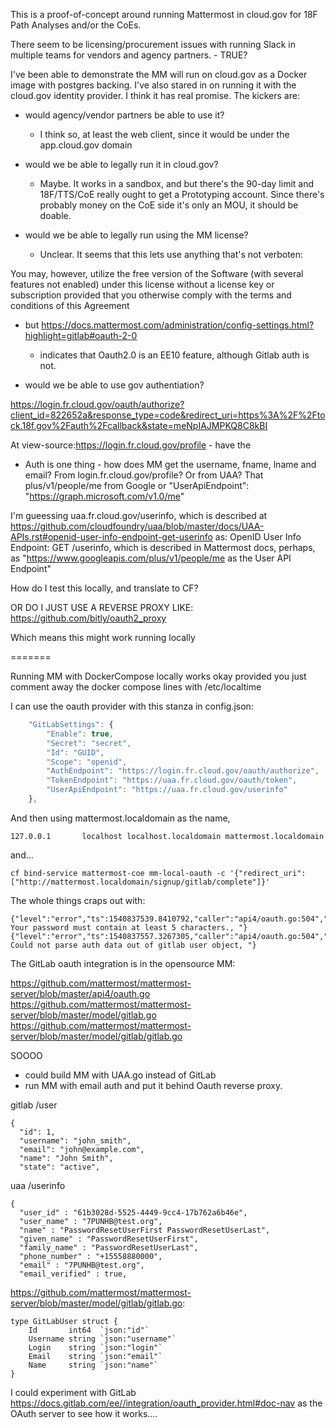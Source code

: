 This is a proof-of-concept around running Mattermost in cloud.gov for 18F Path
Analyses and/or the CoEs.

There seem to be licensing/procurement issues with running Slack in multiple
teams for vendors and agency partners.  - TRUE?

I've been able to demonstrate the MM will run on cloud.gov as a Docker image
with postgres backing. I've also stared in on running it with the cloud.gov
identity provider. I think it has real promise. The kickers are:

- would agency/vendor partners be able to use it?
  - I think so, at least the web client, since it would be under the
    app.cloud.gov domain

- would we be able to legally run it in cloud.gov?
  - Maybe. It works in a sandbox, and but there's the 90-day limit and
    18F/TTS/CoE really ought to get a Prototyping account. Since there's
    probably money on the CoE side it's only an MOU, it should be doable.

- would we be able to legally run using the MM license?
  - Unclear. It seems that this lets use anything that's not verboten:
>>>
You may, however, utilize the free version of the Software (with several features not enabled) under this license without a license key or subscription provided that you otherwise comply with the terms and conditions of this Agreement
  - but https://docs.mattermost.com/administration/config-settings.html?highlight=gitlab#oauth-2-0 
    - indicates that Oauth2.0 is an EE10 feature, although Gitlab auth is not.

- would we be able to use gov authentiation?

https://login.fr.cloud.gov/oauth/authorize?client_id=822652a&response_type=code&redirect_uri=https%3A%2F%2Ftock.18f.gov%2Fauth%2Fcallback&state=meNpIAJMPKQ8C8kBI

At view-source:https://login.fr.cloud.gov/profile - have the 

  - Auth is one thing - how does MM get the username, fname, lname and email?
    From login.fr.cloud.gov/profile? Or from UAA? That plus/v1/people/me from
    Google or "UserApiEndpoint": "https://graph.microsoft.com/v1.0/me"


I'm gueessing uaa.fr.cloud.gov/userinfo, which is described at https://github.com/cloudfoundry/uaa/blob/master/docs/UAA-APIs.rst#openid-user-info-endpoint-get-userinfo as: OpenID User Info Endpoint: GET /userinfo, which is described in Mattermost docs, perhaps, as "https://www.googleapis.com/plus/v1/people/me as the User API Endpoint"


How do I test this locally, and translate to CF?

OR DO I JUST USE A REVERSE PROXY LIKE: https://github.com/bitly/oauth2_proxy

Which means this might work running locally 

=======

Running MM with DockerCompose locally works okay provided you just
comment away the docker compose lines with /etc/localtime

I can use the oauth provider with this stanza in config.json:

```javascript
    "GitLabSettings": {
        "Enable": true,
        "Secret": "secret",
        "Id": "GUID",
        "Scope": "openid",
        "AuthEndpoint": "https://login.fr.cloud.gov/oauth/authorize",
        "TokenEndpoint": "https://uaa.fr.cloud.gov/oauth/token",
        "UserApiEndpoint": "https://uaa.fr.cloud.gov/userinfo"
    },
```

And then using mattermost.localdomain as the name, 

```
127.0.0.1       localhost localhost.localdomain mattermost.localdomain
```

and... 

```
cf bind-service mattermost-coe mm-local-oauth -c '{"redirect_uri": ["http://mattermost.localdomain/signup/gitlab/complete"]}'
```

The whole things craps out with:

```
{"level":"error","ts":1540837539.8410792,"caller":"api4/oauth.go:504","msg":"User.IsValid: Your password must contain at least 5 characters., "}
{"level":"error","ts":1540837557.3267305,"caller":"api4/oauth.go:504","msg":"LoginByOAuth: Could not parse auth data out of gitlab user object, "}
```

The GitLab oauth integration is in the opensource MM:

https://github.com/mattermost/mattermost-server/blob/master/api4/oauth.go
https://github.com/mattermost/mattermost-server/blob/master/model/gitlab.go
https://github.com/mattermost/mattermost-server/blob/master/model/gitlab/gitlab.go

SOOOO

- could build MM with UAA.go instead of GitLab
- run MM with email auth and put it behind Oauth reverse proxy.

gitlab /user

```
{
  "id": 1,
  "username": "john_smith",
  "email": "john@example.com",
  "name": "John Smith",
  "state": "active",
```

uaa /userinfo
```
{
  "user_id" : "61b3028d-5525-4449-9cc4-17b762a6b46e",
  "user_name" : "7PUNHB@test.org",
  "name" : "PasswordResetUserFirst PasswordResetUserLast",
  "given_name" : "PasswordResetUserFirst",
  "family_name" : "PasswordResetUserLast",
  "phone_number" : "+15558880000",
  "email" : "7PUNHB@test.org",
  "email_verified" : true,
```

https://github.com/mattermost/mattermost-server/blob/master/model/gitlab/gitlab.go:

```
type GitLabUser struct {
	Id       int64  `json:"id"`
	Username string `json:"username"`
	Login    string `json:"login"`
	Email    string `json:"email"`
	Name     string `json:"name"`
}
```

I could experiment with GitLab https://docs.gitlab.com/ee//integration/oauth_provider.html#doc-nav as the OAuth server to see how it works....


